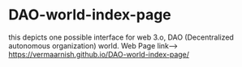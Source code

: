 # DAO-world-index-page
this depicts one possible interface for web 3.o, DAO (Decentralized autonomous organization) world.
Web Page link--> https://vermaarnish.github.io/DAO-world-index-page/
